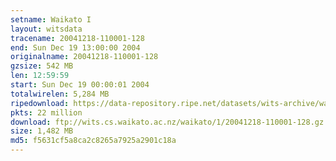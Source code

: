 ```yaml
---
setname: Waikato I
layout: witsdata
tracename: 20041218-110001-128
end: Sun Dec 19 13:00:00 2004
originalname: 20041218-110001-128
gzsize: 542 MB
len: 12:59:59
start: Sun Dec 19 00:00:01 2004
totalwirelen: 5,284 MB
ripedownload: https://data-repository.ripe.net/datasets/wits-archive/waikato/1/20041218-110001-128.gz
pkts: 22 million
download: ftp://wits.cs.waikato.ac.nz/waikato/1/20041218-110001-128.gz
size: 1,482 MB
md5: f5631cf5a8ca2c8265a7925a2901c18a
---
```

